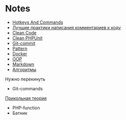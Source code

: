 # Notes

- [Hotkeys And Commands](/theory/HotkeysAndCommands.md)
- [Лучшие практики написания комментариев к коду](/theory/Лучшие%20практики%20написания%20комментариев%20к%20коду.md)
- [Clean Code](/theory/Clean%20Code.md)
- [Clean PHPUnit](/theory/Git-commit.md)
- [Git-commit](/theory/Git-commit.md) 
- [Pattern](/theory/Pattern.md)
- [Docker](/theory/Docker.md)
- [OOP](/theory/OOP.md)
- [Markdown](/theory/Markdown.md)
- [Алгоритмы](/theory/Algorithms/README.md)

Нужно перекинуть 

- Git-commands

[Прикольная теория](https://github.com/Max-Starling/Notes/blob/master/Git.md#%D0%BE%D1%81%D0%BD%D0%BE%D0%B2%D0%BD%D1%8B%D0%B5-%D0%BF%D0%BE%D0%BD%D1%8F%D1%82%D0%B8%D1%8F-git)

- PHP-function
- Батник